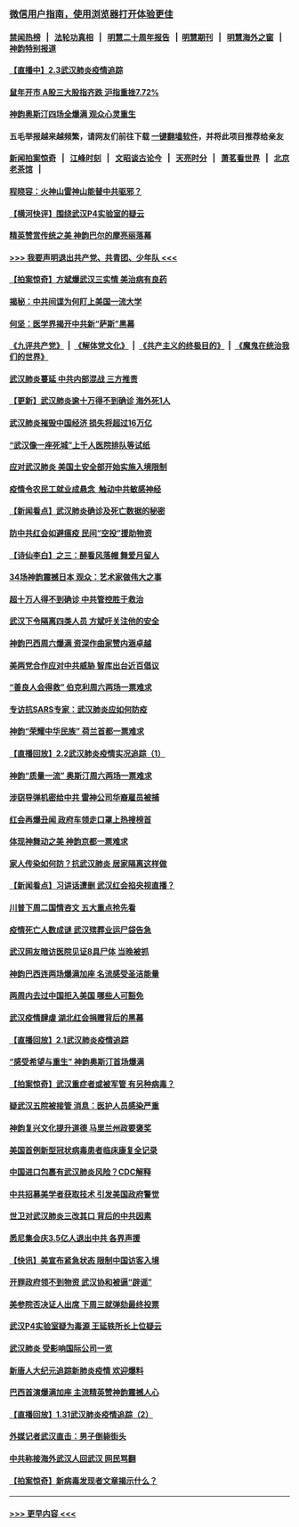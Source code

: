 ### [微信用户指南，使用浏览器打开体验更佳](https://github.com/gfw-breaker/banned-news1/blob/master/indexes/wechat-guide.md?t=0)
#### [禁闻热榜](热点新闻.md?t=0)  &nbsp;&nbsp;|&nbsp;&nbsp; [法轮功真相](https://github.com/gfw-breaker/truth/blob/master/README.md?t=0) &nbsp;&nbsp;|&nbsp;&nbsp; [明慧二十周年报告](https://github.com/gfw-breaker/mh-reports/blob/master/README.md?t=0) &nbsp;&nbsp;|&nbsp;&nbsp;[明慧期刊](https://github.com/gfw-breaker/mh-qikan) &nbsp;&nbsp;|&nbsp;&nbsp; [明慧海外之窗](https://github.com/gfw-breaker/mh-news/blob/master/README.md?t=0) &nbsp;&nbsp;|&nbsp;&nbsp; [神韵特别报道](https://github.com/gfw-breaker/mh-news/blob/master/shenyun.md?t=0)
#### [【直播中】2.3武汉肺炎疫情追踪](../pages/nf4514/n11841577.md?t=02032222) 
#### [鼠年开市 A股三大股指齐跌 沪指重挫7.72%](../pages/nf4514/n11840461.md?t=02032222) 
#### [神韵奥斯汀四场全爆满 观众心灵重生](../pages/nf4514/n11841188.md?t=02032222) 
#### 五毛举报越来越频繁，请网友们前往下载 [一键翻墙软件](https://github.com/gfw-breaker/ssr-accounts)，并将此项目推荐给亲友
#### [新闻拍案惊奇](https://github.com/gfw-breaker/banned-news1/blob/master/pages/link4.md) &nbsp;&nbsp;|&nbsp;&nbsp; [江峰时刻](https://github.com/gfw-breaker/banned-news1/blob/master/pages/link4.md) &nbsp;&nbsp;|&nbsp;&nbsp; [文昭谈古论今](https://github.com/gfw-breaker/banned-news1/blob/master/pages/link4.md) &nbsp;&nbsp;|&nbsp;&nbsp; [天亮时分](https://github.com/gfw-breaker/banned-news1/blob/master/pages/link4.md) &nbsp;&nbsp;|&nbsp;&nbsp; [萧茗看世界](https://github.com/gfw-breaker/banned-news1/blob/master/pages/link4.md) &nbsp;&nbsp;|&nbsp;&nbsp; [北京老茶馆](https://github.com/gfw-breaker/banned-news1/blob/master/pages/link4.md) &nbsp;&nbsp;|&nbsp;&nbsp; 
#### [程晓容：火神山雷神山能替中共驱邪？](../pages/nf4514/n11841031.md?t=02032222) 
#### [【横河快评】围绕武汉P4实验室的疑云](../pages/nf4514/n11840494.md?t=02032222) 
#### [精英赞赏传统之美 神韵巴尔的摩亮丽落幕](../pages/nf4514/n11840858.md?t=02032222) 
#### [>>> 我要声明退出共产党、共青团、少年队 <<<](https://github.com/begood0513/goodnews/blob/master/quit/letter.md) 
#### [【拍案惊奇】方斌爆武汉三实情 美治病有良药](../pages/nf4514/n11839984.md?t=02032222) 
#### [揭秘：中共间谍为何盯上美国一流大学](../pages/nf4514/n11840270.md?t=02032222) 
#### [何坚：医学界揭开中共新“萨斯”黑幕](../pages/nf4514/n11839868.md?t=02032222) 
#### [《九评共产党》](https://github.com/begood0513/9ping.md/blob/master/README.md) &nbsp;|&nbsp; [《解体党文化》](../../../../jtdwh.md/blob/master/README.md)  &nbsp;|&nbsp; [《共产主义的终极目的》](../../../../gczydzjmd.md/blob/master/README.md) &nbsp;|&nbsp; [《魔鬼在统治我们的世界》](../../../../mgztzwmdsj.md/blob/master/README.md) 
#### [武汉肺炎蔓延 中共内部混战 三方推责](../pages/nf4514/n11839612.md?t=02032222) 
#### [【更新】武汉肺炎逾十万得不到确诊 海外死1人](../pages/nf4514/n11801312.md?t=02032222) 
#### [武汉肺炎摧毁中国经济 损失将超过16万亿](../pages/nf4514/n11839723.md?t=02032222) 
#### [“武汉像一座死城”上千人医院排队等试纸](../pages/nf4514/n11839724.md?t=02032222) 
#### [应对武汉肺炎 美国土安全部开始实施入境限制](../pages/nf4514/n11839729.md?t=02032222) 
#### [疫情令农民工就业成悬念  触动中共敏感神经](../pages/nf4514/n11839625.md?t=02032222) 
#### [【新闻看点】武汉肺炎确诊及死亡数据的秘密](../pages/nf4514/n11839539.md?t=02032222) 
#### [防中共红会如避瘟疫 民间“空投”援助物资](../pages/nf4514/n11839313.md?t=02032222) 
#### [【诗仙李白】之三：醉看风落帽 舞爱月留人](../pages/nf4514/n11802452.md?t=02032222) 
#### [34场神韵震撼日本 观众：艺术家做伟大之事](../pages/nf4514/n11839579.md?t=02032222) 
#### [超十万人得不到确诊 中共管控胜于救治](../pages/nf4514/n11838462.md?t=02032222) 
#### [武汉下令隔离四类人员 方斌吁关注他的安全](../pages/nf4514/n11838878.md?t=02032222) 
#### [神韵巴西周六爆满 资深作曲家赞内涵卓越](../pages/nf4514/n11839099.md?t=02032222) 
#### [美两党合作应对中共威胁 智库出台近百倡议](../pages/nf4514/n11838437.md?t=02032222) 
#### [“善良人会得救” 伯克利周六两场一票难求](../pages/nf4514/n11839147.md?t=02032222) 
#### [专访抗SARS专家：武汉肺炎应如何防疫](../pages/nf4514/n11831446.md?t=02032222) 
#### [神韵“荣耀中华民族” 荷兰首都一票难求](../pages/nf4514/n11838821.md?t=02032222) 
#### [【直播回放】2.2武汉肺炎疫情实况追踪（1）](../pages/nf4514/n11838871.md?t=02032222) 
#### [神韵“质量一流” 奥斯汀周六两场一票难求](../pages/nf4514/n11838825.md?t=02032222) 
#### [涉窃导弹机密给中共 雷神公司华裔雇员被捕](../pages/nf4514/n11838129.md?t=02032222) 
#### [红会再爆丑闻 政府车领走口罩上热搜榜首](../pages/nf4514/n11837825.md?t=02032222) 
#### [体现神舞动之美 神韵京都一票难求](../pages/nf4514/n11837766.md?t=02032222) 
#### [家人传染如何防？抗武汉肺炎 居家隔离这样做](../pages/nf4514/n11837622.md?t=02032222) 
#### [【新闻看点】习讲话遭删 武汉红会掐央视直播？](../pages/nf4514/n11837573.md?t=02032222) 
#### [川普下周二国情咨文 五大重点抢先看](../pages/nf4514/n11837512.md?t=02032222) 
#### [疫情死亡人数成谜 武汉殡葬业运尸袋告急](../pages/nf4514/n11837536.md?t=02032222) 
#### [武汉网友暗访医院见证8具尸体 当晚被抓](../pages/nf4514/n11837369.md?t=02032222) 
#### [神韵巴西连两场爆满加座 名流感受圣洁能量](../pages/nf4514/n11837388.md?t=02032222) 
#### [两周内去过中国拒入美国 哪些人可豁免](../pages/nf4514/n11837400.md?t=02032222) 
#### [武汉疫情肆虐 湖北红会捐赠背后的黑幕](../pages/nf4514/n11837092.md?t=02032222) 
#### [【直播回放】2.1武汉肺炎疫情追踪](../pages/nf4514/n11837232.md?t=02032222) 
#### [“感受希望与重生” 神韵奥斯汀首场爆满](../pages/nf4514/n11837129.md?t=02032222) 
#### [【拍案惊奇】武汉重症者或被军管 有另种病毒？](../pages/nf4514/n11836502.md?t=02032222) 
#### [疑武汉五院被接管 消息：医护人员感染严重](../pages/nf4514/n11836088.md?t=02032222) 
#### [神韵复兴文化提升道德 马里兰州政要褒奖](../pages/nf4514/n11836893.md?t=02032222) 
#### [美国首例新型冠状病毒患者临床康复全记录](../pages/nf4514/n11836513.md?t=02032222) 
#### [中国进口包裹有武汉肺炎风险？CDC解释](../pages/nf4514/n11836321.md?t=02032222) 
#### [中共招募美学者获取技术 引发美国政府警觉](../pages/nf4514/n11836277.md?t=02032222) 
#### [世卫对武汉肺炎三改其口 背后的中共因素](../pages/nf4514/n11835010.md?t=02032222) 
#### [悉尼集会庆3.5亿人退出中共 各界声援](../pages/nf4514/n11836082.md?t=02032222) 
#### [【快讯】美宣布紧急状态 限制中国访客入境](../pages/nf4514/n11836030.md?t=02032222) 
#### [开罪政府领不到物资 武汉协和被逼“辟谣”](../pages/nf4514/n11835651.md?t=02032222) 
#### [美参院否决证人出席 下周三就弹劾最终投票](../pages/nf4514/n11835900.md?t=02032222) 
#### [武汉P4实验室疑为毒源 王延轶所长上位疑云](../pages/nf4514/n11835543.md?t=02032222) 
#### [武汉肺炎 受影响国际公司一览](../pages/nf4514/n11835538.md?t=02032222) 
#### [新唐人大纪元追踪新肺炎疫情 欢迎爆料](../pages/nf4514/n11830757.md?t=02032222) 
#### [巴西首演爆满加座 主流精英赞神韵震撼人心](../pages/nf4514/n11835242.md?t=02032222) 
#### [【直播回放】1.31武汉肺炎疫情追踪（2）](../pages/nf4514/n11834972.md?t=02032222) 
#### [外媒记者武汉直击：男子倒毙街头](../pages/nf4514/n11834746.md?t=02032222) 
#### [中共称接海外武汉人回武汉 网民骂翻](../pages/nf4514/n11834368.md?t=02032222) 
#### [【拍案惊奇】新病毒发现者文章揭示什么？](../pages/nf4514/n11833872.md?t=02032222) 

----
#### [ >>> 更早内容 <<< ](../indexes/nf4514-earlier.md)
